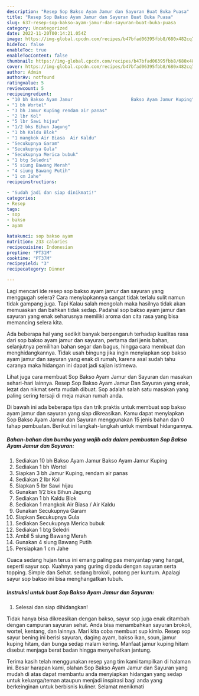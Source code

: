 ```yaml
---
description: "Resep Sop Bakso Ayam Jamur dan Sayuran Buat Buka Puasa"
title: "Resep Sop Bakso Ayam Jamur dan Sayuran Buat Buka Puasa"
slug: 637-resep-sop-bakso-ayam-jamur-dan-sayuran-buat-buka-puasa
category: Uncategorized
date: 2022-11-20T00:14:21.054Z
image: https://img-global.cpcdn.com/recipes/b47bfad06395fbb8/680x482cq70/sop-bakso-ayam-jamur-dan-sayuran-foto-resep-utama.jpg
hideToc: false
enableToc: true
enableTocContent: false
thumbnail: https://img-global.cpcdn.com/recipes/b47bfad06395fbb8/680x482cq70/sop-bakso-ayam-jamur-dan-sayuran-foto-resep-utama.jpg
cover: https://img-global.cpcdn.com/recipes/b47bfad06395fbb8/680x482cq70/sop-bakso-ayam-jamur-dan-sayuran-foto-resep-utama.jpg
author: Admin
authorAv: notfound
ratingvalue: 5
reviewcount: 5
recipeingredient:
- "10 bh Bakso Ayam Jamur                      Bakso Ayam Jamur Kuping"
- "1 bh Wortel"
- "3 bh Jamur Kuping rendam air panas"
- "2 lbr Kol"
- "5 lbr Sawi hijau"
- "1/2 bks Bihun Jagung"
- "1 bh Kaldu Blok"
- "1 mangkok Air Biasa  Air Kaldu"
- "Secukupnya Garam"
- "Secukupnya Gula"
- "Secukupnya Merica bubuk"
- "1 btg Seledri"
- "5 siung Bawang Merah"
- "4 siung Bawang Putih"
- "1 cm Jahe"
recipeinstructions:

- "Sudah jadi dan siap dinikmati!"
categories:
- Resep
tags:
- sop
- bakso
- ayam

katakunci: sop bakso ayam 
nutrition: 233 calories
recipecuisine: Indonesian
preptime: "PT31M"
cooktime: "PT37M"
recipeyield: "3"
recipecategory: Dinner

---
```



Lagi mencari ide resep sop bakso ayam jamur dan sayuran yang menggugah selera? Cara menyiapkannya sangat tidak terlalu sulit namun tidak gampang juga. Tapi Kalau salah mengolah maka hasilnya tidak akan memuaskan dan bahkan tidak sedap. Padahal sop bakso ayam jamur dan sayuran yang enak seharusnya memiliki aroma dan cita rasa yang bisa memancing selera kita.


Ada beberapa hal yang sedikit banyak berpengaruh terhadap kualitas rasa dari sop bakso ayam jamur dan sayuran, pertama dari jenis bahan, selanjutnya pemilihan bahan segar dan bagus, hingga cara membuat dan menghidangkannya. Tidak usah bingung jika ingin menyiapkan sop bakso ayam jamur dan sayuran yang enak di rumah, karena asal sudah tahu caranya maka hidangan ini dapat jadi sajian istimewa.

Lihat juga cara membuat Sop Bakso Ayam Jamur dan Sayuran dan masakan sehari-hari lainnya. Resep Sop Bakso Ayam Jamur Dan Sayuran yang enak, lezat dan nikmat serta mudah dibuat. Sop adalah salah satu masakan yang paling sering tersaji di meja makan rumah anda.


Di bawah ini ada beberapa tips dan trik praktis untuk membuat sop bakso ayam jamur dan sayuran yang siap dikreasikan. Kamu dapat menyiapkan Sop Bakso Ayam Jamur dan Sayuran menggunakan 15 jenis bahan dan 0 tahap pembuatan. Berikut ini langkah-langkah untuk membuat hidangannya.

<!--inarticleads1-->

##### Bahan-bahan dan bumbu yang wajib ada dalam pembuatan Sop Bakso Ayam Jamur dan Sayuran:

1. Sediakan 10 bh Bakso Ayam Jamur                      Bakso Ayam Jamur Kuping
1. Sediakan 1 bh Wortel
1. Siapkan 3 bh Jamur Kuping, rendam air panas
1. Sediakan 2 lbr Kol
1. Siapkan 5 lbr Sawi hijau
1. Gunakan 1/2 bks Bihun Jagung
1. Sediakan 1 bh Kaldu Blok
1. Sediakan 1 mangkok Air Biasa / Air Kaldu
1. Gunakan Secukupnya Garam
1. Siapkan Secukupnya Gula
1. Sediakan Secukupnya Merica bubuk
1. Sediakan 1 btg Seledri
1. Ambil 5 siung Bawang Merah
1. Gunakan 4 siung Bawang Putih
1. Persiapkan 1 cm Jahe


Cuaca sedang hujan terus ini emang paling pas menyantap yang hangat, seperti sayur sop. Kuahnya yang guring dipadu dengan sayuran serta topping. Simple dan Sehat. sedang brokoli, potong per kuntum. Apalagi sayur sop bakso ini bisa menghangatkan tubuh. 

<!--inarticleads2-->

##### Instruksi untuk buat Sop Bakso Ayam Jamur dan Sayuran:


1. Selesai dan siap dihidangkan!

Tidak hanya bisa dikreasikan dengan bakso, sayur sop juga enak ditambah dengan campuran sayuran sehat. Anda bisa menambahkan sayuran brokoli, wortel, kentang, dan lainnya. Mari kita coba membuat sup kimlo. Resep sop sayur bening ini berisi sayuran, daging ayam, bakso ikan, soun, jamur kuping hitam, dan bunga sedap malam kering. Manfaat jamur kuping hitam disebut menjaga berat badan hingga menyehatkan jantung. 

Terima kasih telah menggunakan resep yang tim kami tampilkan di halaman ini. Besar harapan kami, olahan Sop Bakso Ayam Jamur dan Sayuran yang mudah di atas dapat membantu anda menyiapkan hidangan yang sedap untuk keluarga/teman ataupun menjadi inspirasi bagi anda yang berkeinginan untuk berbisnis kuliner. Selamat menikmati
